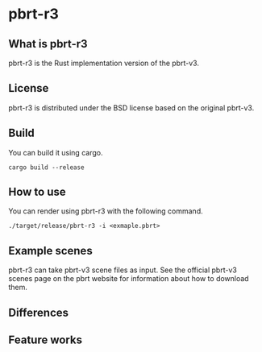 # pbrt-r3

## What is pbrt-r3
pbrt-r3 is the Rust implementation version of the pbrt-v3.

## License
pbrt-r3 is distributed under the BSD license based on the original pbrt-v3.

## Build
You can build it using cargo.
```
cargo build --release
```

## How to use
You can render using pbrt-r3 with the following command.
```
./target/release/pbrt-r3 -i <exmaple.pbrt>
```

## Example scenes
pbrt-r3 can take pbrt-v3 scene files as input.
See the official pbrt-v3 scenes page on the pbrt website for information about how to download them.

## Differences

## Feature works
